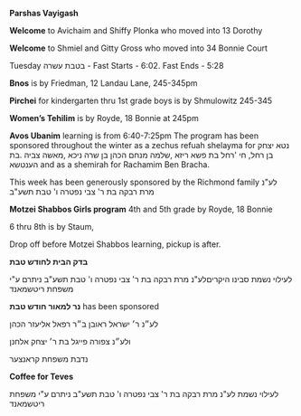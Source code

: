 **Parshas Vayigash**

**Welcome** to Avichaim and Shiffy Plonka who moved into 13 Dorothy

**Welcome** to Shmiel and Gitty Gross who moved into 34 Bonnie Court

Tuesday בטבת עשרה - Fast Starts - 6:02. Fast Ends - 5:28

**Bnos**  is by Friedman, 12 Landau Lane, 245-345pm

**Pirchei** for kindergarten thru 1st grade boys is by Shmulowitz 245-345

**Women’s Tehilim** is by Royde, 18 Bonnie at 245pm

**Avos Ubanim** learning is from 6:40-7:25pm
The program has been sponsored throughout the winter as a zechus refuah shelayma for
נטא יצחק בן רחל, חי 'רחל בת פשא ריזא ,שלמה מנחם הכהן בן שרה ניכא ,מאשה צביה 
.בת הענטשא
and as a shemirah for Rachamim Ben Bracha.

This week has been generously sponsored by the Richmond family
לע"נ מרת רבקה בת ר' צבי
נפטרה ו' טבת תשע"ב 

**Motzei Shabbos Girls program**
4th and 5th grade by Royde, 18 Bonnie

6 thru 8th is by Staum,

Drop off before Motzei Shabbos learning, pickup is after. 

**בדק הבית לחודש טבת**

לעילוי נשמת סבינו היקריםלע"נ מרת רבקה בת ר' צבי
נפטרה ו' טבת תשע"ב
ניתרם ע"י משפחת
ריטשמאנד

**נר למאור
חודש טבת** has been sponsored

לע״נ ר׳ ישראל ראובן ב״ר
רפאל אליעזר הכהן

ולע״נ צפורה פייגל בת ר׳
יצחק אלחנן

נדבת משפחת קראנצער


**Coffee for Teves**  

לעילוי נשמת
לע"נ מרת רבקה בת ר' צבי
נפטרה ו' טבת תשע"ב
ניתרם ע"י משפחת
ריטשמאנד 
